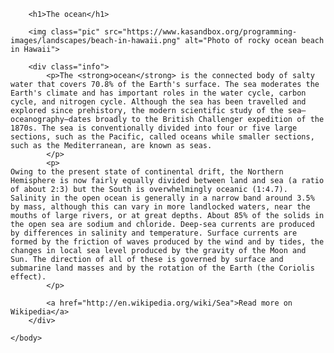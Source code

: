 <!DOCTYPE html>
<html>
    <head>
        <meta charset="utf-8">
        <title>Challenge: The overflowing ocean</title>
        <style>
            .info {
                background: rgb(219, 235, 255);
            }
        </style>
    </head>
    <body>
    
        <h1>The ocean</h1>
        
        <img class="pic" src="https://www.kasandbox.org/programming-images/landscapes/beach-in-hawaii.png" alt="Photo of rocky ocean beach in Hawaii">
        
        <div class="info">
            <p>The <strong>ocean</strong> is the connected body of salty water that covers 70.8% of the Earth's surface. The sea moderates the Earth's climate and has important roles in the water cycle, carbon cycle, and nitrogen cycle. Although the sea has been travelled and explored since prehistory, the modern scientific study of the sea—oceanography—dates broadly to the British Challenger expedition of the 1870s. The sea is conventionally divided into four or five large sections, such as the Pacific, called oceans while smaller sections, such as the Mediterranean, are known as seas.
            </p>
            <p>
    Owing to the present state of continental drift, the Northern Hemisphere is now fairly equally divided between land and sea (a ratio of about 2:3) but the South is overwhelmingly oceanic (1:4.7). Salinity in the open ocean is generally in a narrow band around 3.5% by mass, although this can vary in more landlocked waters, near the mouths of large rivers, or at great depths. About 85% of the solids in the open sea are sodium and chloride. Deep-sea currents are produced by differences in salinity and temperature. Surface currents are formed by the friction of waves produced by the wind and by tides, the changes in local sea level produced by the gravity of the Moon and Sun. The direction of all of these is governed by surface and submarine land masses and by the rotation of the Earth (the Coriolis effect).
            </p>
            
            <a href="http://en.wikipedia.org/wiki/Sea">Read more on Wikipedia</a>
        </div>
        
    </body>
</html>

